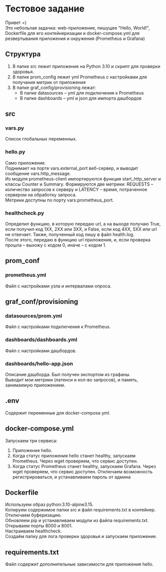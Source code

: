 # Тестовое задание

Привет =)  
Это небольлая задачка: web-приложение, пишущее "Hello, World!", Dockerfile для его контейнеризации и docker-compose.yml для резвертывания приложения и окружения (Prometheus и Grafana)  
  
## Структура
1. В папке src лежит приложение на Python 3.10 и скрипт для проверки здоровья.
2. В папке prom_config лежит yml Prometheus с настройками для получания метрик от приложения
3. В папке graf_config/provisioning лежат:
    + В папке datasources – yml для подключения к Prometheus
    + В папке dashboards – yml и json для импорта дашбордов

## src

### vars.py
Список глобальных переменных.
### hello.py
Само приложение.  
Поднимает на порте vars.external_port веб-сервер, и выводит сообщение vars.http_message.  
Из модуля prometheus-client импортируются функция start_http_server и классы Counter и Summary. Формируются две метрики: REQUESTS – количество запросов к серверу и LATENCY – время, потраченное сервером на обработку запроса.  
Метрики доступны по порту vars.prometheus_port.
### healthcheck.py
Определил функцию, в которую передаю url, а на выходе получаю True, если получил код 1XX, 2XX или 3XX, и False, если код 4XX, 5XX или url не отвечает. Также, полученный код пишу в файл health.log.  
После этого, передаю в функцию url приложения, и, если проверка прошла – выхожу с кодом 0, иначе – с кодом 1.

## prom_conf
### prometheus.yml
Файл с настройками узла и интервалами опроса.

## graf_conf/provisioning
### datasources/prom.yml
Файл с настройками подключения к Prometheus.
### dashboards/dashboards.yml
Файл с настройками дашбордов.
### dashboards/hello-app.json
Описание дашборда. Был получен экспортом из графаны.   
Выводит мои метрики (латенси и кол-во запросов), и память, занимаемую приложением.

## .env
Содержит переменные для docker-compose.yml.

## docker-compose.yml
Запускаем три сервиса:
1. Приложение hello.
2. Когда статус приложения hello станет healthy, запускаем Prometheus. Через wget проверяем, что сервис доступен.
3. Когда статус Prometheus станет healthy, запускаем Grafana. Через wget проверяем, что сервис доступен. Отключаем возможность регистрироваться, и устанавливаем пароль от админа

## Dockerfile
Используем образ python:3.10-alpine3.15.  
Копируем содержимое папки src и файл requirements.txt в контейнер.  
Отключаем буферизацию.  
Обновляем pip и устанавливаем модули из файла requirements.txt.  
Открываем порты 8000 и 8001.  
Настраиваем healthcheck.  
Создаём папку для лога проверки здоровья и запускаем приложение.  

## requirements.txt
Файл содержит дополнительные зависимости для приложения hello.